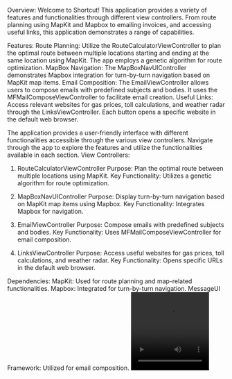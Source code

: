Overview:
Welcome to Shortcut! This application provides a variety of features and functionalities through different view controllers. From route planning using MapKit and Mapbox to emailing invoices, and accessing useful links, this application demonstrates a range of capabilities.

Features:
Route Planning: Utilize the RouteCalculatorViewController to plan the optimal route between multiple locations starting and ending at the same location using MapKit. The app employs a genetic algorithm for route optimization.
MapBox Navigation: The MapBoxNavUIController demonstrates Mapbox integration for turn-by-turn navigation based on MapKit map items.
Email Composition: The EmailViewController allows users to compose emails with predefined subjects and bodies. It uses the MFMailComposeViewController to facilitate email creation.
Useful Links: Access relevant websites for gas prices, toll calculations, and weather radar through the LinksViewController. Each button opens a specific website in the default web browser.

The application provides a user-friendly interface with different functionalities accessible through the various view controllers. Navigate through the app to explore the features and utilize the functionalities available in each section.
View Controllers:
1. RouteCalculatorViewController
Purpose: Plan the optimal route between multiple locations using MapKit.
Key Functionality: Utilizes a genetic algorithm for route optimization.

2. MapBoxNavUIController
Purpose: Display turn-by-turn navigation based on MapKit map items using Mapbox.
Key Functionality: Integrates Mapbox for navigation.

3. EmailViewController
Purpose: Compose emails with predefined subjects and bodies.
Key Functionality: Uses MFMailComposeViewController for email composition.

4. LinksViewController
Purpose: Access useful websites for gas prices, toll calculations, and weather radar.
Key Functionality: Opens specific URLs in the default web browser.

Dependencies:
MapKit: Used for route planning and map-related functionalities.
Mapbox: Integrated for turn-by-turn navigation.
MessageUI Framework: Utilized for email composition.
<video src='https://github.com/user-attachments/assets/6b8c1a1f-51af-47e3-88fc-8e8c6007790a' width=180 height=180/>
![IMG_1463](https://github.com/user-attachments/assets/6db3b710-a407-492f-9939-a2b79fab1cc9)
![IMG_1462](https://github.com/user-attachments/assets/183117a3-465f-482a-9f8a-686ea8460ac0)
